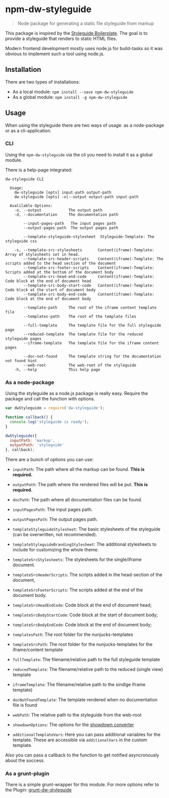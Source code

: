 # npm-dw-styleguide

> Node package for generating a static file styleguide from markup

This package is inspired by the [Styleguide Boilerplate](https://bjankord.github.io/Style-Guide-Boilerplate/). The goal
is to provide a styleguide that renders to static HTML files.

Modern frontend development mostly uses node.js for build-tasks so it was obvious to implement such a tool using node.js.

## Installation

There are two types of installations:

- As a local module:
  `npm install --save npm-dw-styleguide`
- As a global module:
  `npm install -g npm-dw-styleguide`
  
## Usage

When using the styleguide there are two ways of usage: as a node-package or as a cli-application.

### CLI

Using the `npm-dw-styleguide` via the cli you need to install it as a global module.

There is a help-page integrated:

```
dw-styleguide CLI

  Usage:
    dw-styleguide [opts] input-path output-path
    dw-styleguide [opts] -o|--output output-path input-path

  Avalilable Options:
    -o, --output            The output path
    -d, --documentation     The documentation path

        --input-pages-path   The input pages path
        --output-pages-path  The output pages path

        --template-styleguide-stylesheet  Styleguide-Template: The styleguide css

    -s, --template-src-stylesheets       Content(iframe)-Template: Array of stylesheets set in head.
        --template-src-header-scripts    Content(iframe)-Template: The scripts added to the head section of the document
        --template-src-footer-scripts    Content(iframe)-Template: Scripts added at the bottom of the document body
        --template-src-head-end-code     Content(iframe)-Template: Code block at the end of document head
        --template-src-body-start-code   Content(iframe)-Template: Code block at the start of document body
        --template-src-body-end-code     Content(iframe)-Template: Code block at the end of document body

        --template-path     The root of the iframe content template file
        --templates-path    The root of the template files

        --full-template     The template file for the full styleguide page
        --reduced-template  The template file for the reduced styleguide pages
        --iframe-template   The template file for the iframe content pages

        --doc-not-found     The template string for the documentation not found hint
        --web-root          The web-root of the styleguide
    -h, --help              This help page
```

### As a node-package

Using the styleguide as a node.js package is really easy. Require the package and call the function with options.

```javascript
var dwStyleguide = require('dw-styleguide');

function callback() {
  console.log('styleguide is ready');
}

dwStyleguide({
  inputPath: 'markup',
  outputPath: 'styleguide'
}, callback);
```

There are a bunch of options you can use:

- `inputPath`: The path where all the markup can be found. __This is required.__
- `outputPath`: The path where the rendered files will be put. __This is required.__
- `docPath`: The path where all documentation files can be found.
- `inputPagesPath`: The input pages path.
- `outputPagesPath`: The output pages path.

- `templateStyleguideStylesheet`: The basic stylesheets of the styleguide (can be overwritten, not recommended).
- `templateStyleguideBrandingStylesheet`: The additional stylesheets to include for customizing the whole theme.

- `templateSrcStylesheets`: The stylesheets for the single/iframe document.
- `templateSrcHeaderScripts`: The scripts added in the head-section of the document,
- `templateSrcFooterScripts`: The scripts added at the end of the document body.
- `templateSrcHeadEndCode`: Code block at the end of document head;
- `templateSrcBodyStartCode`: Code block at the start of document body;
- `templateSrcBodyEndCode`: Code block at the end of document body;

- `templatesPath`: The root folder for the nunjucks-templates
- `templateSrcPath`: The root folder for the nunjucks-templates for the iframe/content template
- `fullTemplate`: The filename/relative path to the full styleguide template
- `reducedTemplate`: The filename/relative path to the reduced (single view) template
- `iframeTemplate`: The filename/relative path to the sindlge iframe template)
- `docNotFoundTemplate`: The template rendered when no documentation file is found
- `webPath`: The relative path to the styleguide from the web-root
- `showdownOptions`: The options for the [showdown converter](https://github.com/showdownjs/showdown)
- `additionalTemplateVars`: Here you can pass additional variables for the template. These are accessible via `additionalVars` in the custom template. 

Also you can pass a callback to the function to get notified asyncronously about the success.

### As a grunt-plugin

There is a simple grunt-wrapper for this module. For more options refer to the Plugin: [grunt-dw-styleguide](https://www.npmjs.com/package/grunt-dw-styleguide)
